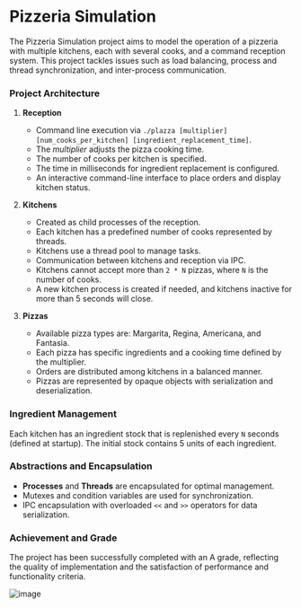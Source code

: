 # Pizzeria Simulation

The Pizzeria Simulation project aims to model the operation of a pizzeria with multiple kitchens, each with several cooks, and a command reception system. This project tackles issues such as load balancing, process and thread synchronization, and inter-process communication.

### Project Architecture

1. **Reception**
   - Command line execution via `./plazza [multiplier] [num_cooks_per_kitchen] [ingredient_replacement_time]`.
   - The *multiplier* adjusts the pizza cooking time.
   - The number of cooks per kitchen is specified.
   - The time in milliseconds for ingredient replacement is configured.
   - An interactive command-line interface to place orders and display kitchen status.

2. **Kitchens**
   - Created as child processes of the reception.
   - Each kitchen has a predefined number of cooks represented by threads.
   - Kitchens use a thread pool to manage tasks.
   - Communication between kitchens and reception via IPC.
   - Kitchens cannot accept more than `2 * N` pizzas, where `N` is the number of cooks.
   - A new kitchen process is created if needed, and kitchens inactive for more than 5 seconds will close.

3. **Pizzas**
   - Available pizza types are: Margarita, Regina, Americana, and Fantasia.
   - Each pizza has specific ingredients and a cooking time defined by the multiplier.
   - Orders are distributed among kitchens in a balanced manner.
   - Pizzas are represented by opaque objects with serialization and deserialization.

### Ingredient Management

Each kitchen has an ingredient stock that is replenished every `N` seconds (defined at startup). The initial stock contains 5 units of each ingredient.

### Abstractions and Encapsulation

- **Processes** and **Threads** are encapsulated for optimal management.
- Mutexes and condition variables are used for synchronization.
- IPC encapsulation with overloaded `<<` and `>>` operators for data serialization.

### Achievement and Grade

The project has been successfully completed with an A grade, reflecting the quality of implementation and the satisfaction of performance and functionality criteria.

![image](https://github.com/user-attachments/assets/cd83317c-6987-4695-97dc-b374d4257045)
